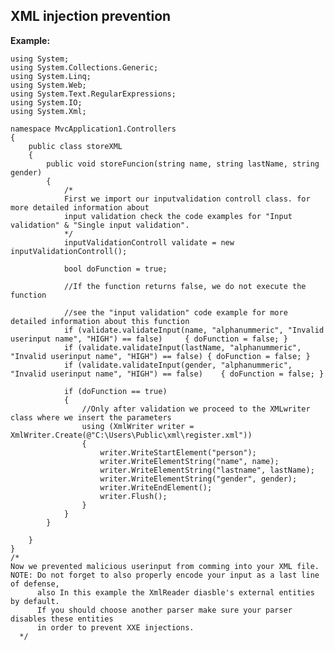 XML injection prevention 
-------

**Example:**

   		
	using System;
	using System.Collections.Generic;
	using System.Linq;
	using System.Web;
	using System.Text.RegularExpressions;
	using System.IO;
	using System.Xml;

	namespace MvcApplication1.Controllers
	{
		public class storeXML
		{
			public void storeFuncion(string name, string lastName, string gender)
			{
				/*
				First we import our inputvalidation controll class. for more detailed information about 
				input validation check the code examples for "Input validation" & "Single input validation".
				*/
				inputValidationControll validate = new inputValidationControll();

				bool doFunction = true;

				//If the function returns false, we do not execute the function
				
				//see the "input validation" code example for more detailed information about this function
				if (validate.validateInput(name, "alphanummeric", "Invalid userinput name", "HIGH") == false)     { doFunction = false; }
				if (validate.validateInput(lastName, "alphanummeric", "Invalid userinput name", "HIGH") == false) { doFunction = false; }
				if (validate.validateInput(gender, "alphanummeric", "Invalid userinput name", "HIGH") == false)    { doFunction = false; }

				if (doFunction == true)
				{
					//Only after validation we proceed to the XMLwriter class where we insert the parameters
					using (XmlWriter writer = XmlWriter.Create(@"C:\Users\Public\xml\register.xml"))
					{
						writer.WriteStartElement("person");
						writer.WriteElementString("name", name);
						writer.WriteElementString("lastname", lastName);
						writer.WriteElementString("gender", gender);
						writer.WriteEndElement();
						writer.Flush();
					}
				}
			}

		}
	}
	/*
	Now we prevented malicious userinput from comming into your XML file.
	NOTE: Do not forget to also properly encode your input as a last line of defense, 
		  also In this example the XmlReader diasble's external entities by default.
		  If you should choose another parser make sure your parser disables these entities 
		  in order to prevent XXE injections.
	  */
          

    


